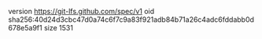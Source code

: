 version https://git-lfs.github.com/spec/v1
oid sha256:40d24d3cbc47d0a74c6f7c9a83f921adb84b71a26c4adc6fddabb0d678e5a9f1
size 1531
